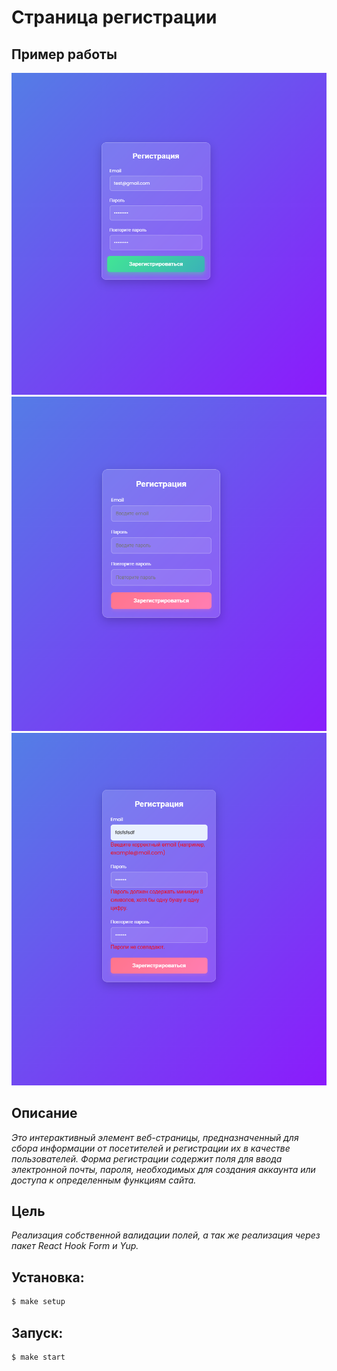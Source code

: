# Страница регистрации

## Пример работы

![Регистрация1](src/assets/image1.png) 
![Регистрация2](src/assets/image2.png)
![Регистрация3](src/assets/image3.png)

## Описание

*Это интерактивный элемент веб-страницы, предназначенный для сбора информации от посетителей и регистрации их в качестве пользователей. Форма регистрации содержит поля для ввода электронной почты, пароля, необходимых для создания аккаунта или доступа к определенным функциям сайта.*

## Цель

*Реализация собственной валидации полей, а так же реализация через пакет React Hook Form и Yup.*

## Установка:

```sh
$ make setup
```

## Запуск:

```sh
$ make start
```